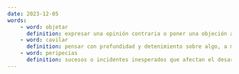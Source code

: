 ```yaml
---
date: 2023-12-05
words:
    - word: objetar
      definition: expresar una opinión contraria o poner una objeción a algo.
    - word: cavilar
      definition: pensar con profundidad y detenimiento sobre algo, a menudo con preocupación.
    - word: peripecias
      definition: sucesos o incidentes inesperados que afectan el desarrollo de una acción o vida.
---
```

